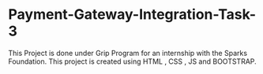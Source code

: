 # Payment-Gateway-Integration-Task-3
This Project is done under Grip Program for an internship with the Sparks Foundation. This project is created using HTML , CSS , JS and BOOTSTRAP.
